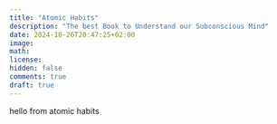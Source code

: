 ```yaml
---
title: "Atomic Habits"
description: "The best Book to Understand our Subconscious Mind"
date: 2024-10-26T20:47:25+02:00
image: 
math: 
license: 
hidden: false
comments: true
draft: true
---
```


hello from atomic habits